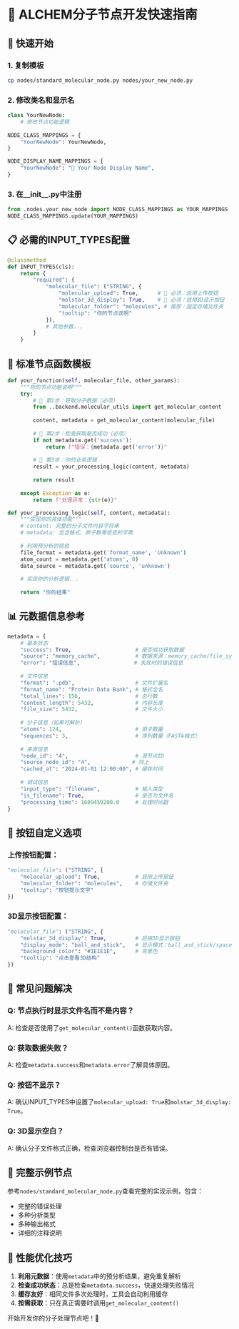 # 🧪 ALCHEM分子节点开发快速指南

## 🚀 快速开始

### 1. 复制模板
```bash
cp nodes/standard_molecular_node.py nodes/your_new_node.py
```

### 2. 修改类名和显示名
```python
class YourNewNode:
    # 修改节点功能逻辑
    
NODE_CLASS_MAPPINGS = {
    "YourNewNode": YourNewNode,
}

NODE_DISPLAY_NAME_MAPPINGS = {
    "YourNewNode": "🧪 Your Node Display Name",
}
```

### 3. 在__init__.py中注册
```python
from .nodes.your_new_node import NODE_CLASS_MAPPINGS as YOUR_MAPPINGS
NODE_CLASS_MAPPINGS.update(YOUR_MAPPINGS)
```

## 📋 必需的INPUT_TYPES配置

```python
@classmethod
def INPUT_TYPES(cls):
    return {
        "required": {
            "molecular_file": ("STRING", {
                "molecular_upload": True,      # 🔑 必须：启用上传按钮
                "molstar_3d_display": True,    # 🔑 必须：启用3D显示按钮
                "molecular_folder": "molecules", # 推荐：指定存储文件夹
                "tooltip": "你的节点说明"
            }),
            # 其他参数...
        }
    }
```

## 🎯 标准节点函数模板

```python
def your_function(self, molecular_file, other_params):
    """你的节点功能说明"""
    try:
        # 🔑 第1步：获取分子数据（必须）
        from ..backend.molecular_utils import get_molecular_content
        
        content, metadata = get_molecular_content(molecular_file)
        
        # 🔑 第2步：检查获取是否成功（必须）
        if not metadata.get('success'):
            return f"错误：{metadata.get('error')}"
        
        # 🚀 第3步：你的业务逻辑
        result = your_processing_logic(content, metadata)
        
        return result
        
    except Exception as e:
        return f"处理异常：{str(e)}"

def your_processing_logic(self, content, metadata):
    """实现你的具体功能"""
    # content: 完整的分子文件内容字符串
    # metadata: 包含格式、原子数等信息的字典
    
    # 利用预分析的信息
    file_format = metadata.get('format_name', 'Unknown')
    atom_count = metadata.get('atoms', 0)
    data_source = metadata.get('source', 'unknown')
    
    # 实现你的分析逻辑...
    
    return "你的结果"
```

## 📊 元数据信息参考

```python
metadata = {
    # 基本状态
    "success": True,                    # 是否成功获取数据
    "source": "memory_cache",           # 数据来源：memory_cache/file_system/direct_input
    "error": "错误信息",                 # 失败时的错误信息
    
    # 文件信息
    "format": ".pdb",                   # 文件扩展名
    "format_name": "Protein Data Bank", # 格式全名
    "total_lines": 156,                 # 总行数
    "content_length": 5432,             # 内容长度
    "file_size": 5432,                  # 文件大小
    
    # 分子信息（如果可解析）
    "atoms": 124,                       # 原子数量
    "sequences": 3,                     # 序列数量（FASTA格式）
    
    # 来源信息
    "node_id": "4",                     # 源节点ID
    "source_node_id": "4",             # 同上
    "cached_at": "2024-01-01 12:00:00", # 缓存时间
    
    # 调试信息
    "input_type": "filename",           # 输入类型
    "is_filename": True,                # 是否为文件名
    "processing_time": 1609459200.0     # 处理时间戳
}
```

## 🎨 按钮自定义选项

### 上传按钮配置：
```python
"molecular_file": ("STRING", {
    "molecular_upload": True,           # 启用上传按钮
    "molecular_folder": "molecules",    # 存储文件夹
    "tooltip": "按钮提示文字"
})
```

### 3D显示按钮配置：
```python
"molecular_file": ("STRING", {
    "molstar_3d_display": True,         # 启用3D显示按钮
    "display_mode": "ball_and_stick",   # 显示模式：ball_and_stick/spacefill/cartoon
    "background_color": "#1E1E1E",      # 背景色
    "tooltip": "点击查看3D结构"
})
```

## 🔧 常见问题解决

### Q: 节点执行时显示文件名而不是内容？
A: 检查是否使用了`get_molecular_content()`函数获取内容。

### Q: 获取数据失败？
A: 检查`metadata.success`和`metadata.error`了解具体原因。

### Q: 按钮不显示？
A: 确认INPUT_TYPES中设置了`molecular_upload: True`和`molstar_3d_display: True`。

### Q: 3D显示空白？
A: 确认分子文件格式正确，检查浏览器控制台是否有错误。

## 📝 完整示例节点

参考`nodes/standard_molecular_node.py`查看完整的实现示例，包含：
- 完整的错误处理
- 多种分析类型
- 多种输出格式
- 详细的注释说明

## 🚀 性能优化技巧

1. **利用元数据**：使用`metadata`中的预分析结果，避免重复解析
2. **检查成功状态**：总是检查`metadata.success`，快速处理失败情况
3. **缓存友好**：相同文件多次处理时，工具会自动利用缓存
4. **按需获取**：只在真正需要时调用`get_molecular_content()`

开始开发你的分子处理节点吧！🎉